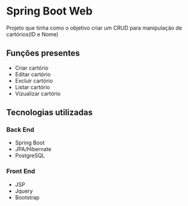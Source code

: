 # Spring Boot Web

Projeto que tinha como o objetivo criar um CRUD para manipulação de cartórios(ID e Nome)


## Funções presentes
- Criar cartório
- Editar cartório
- Excluir cartório
- Listar cartório
- Vizualizar cartório

## Tecnologias utilizadas
### Back End
- Spring Boot
- JPA/Hibernate
- PostgreSQL

### Front End
- JSP
- Jquery
- Bootstrap
